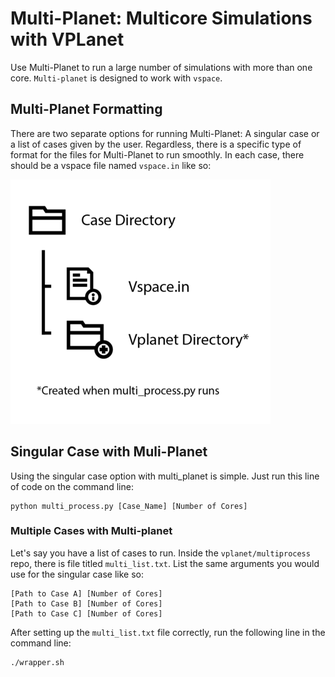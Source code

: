 # Multi-Planet: Multicore Simulations with VPLanet

Use Multi-Planet to run a large number of simulations with more than one core. `Multi-planet` is designed to work with `vspace`.

## Multi-Planet Formatting

There are two separate options for running Multi-Planet: A singular case or a list of cases given by the user. Regardless, there is a specific type of format for the files for Multi-Planet to run smoothly. In each case, there should be a vspace file named `vspace.in` like so:

![Formatting Guide Image](https://github.com/caitlyn-wilhelm/vplanet-multiprocess/blob/master/docs/format_guide.png)

## Singular Case with Muli-Planet

Using the singular case option with multi_planet is simple. Just run this line of code on the command line:

```
python multi_process.py [Case_Name] [Number of Cores]
```

### Multiple Cases with Multi-planet

Let's say you have a list of cases to run. Inside the `vplanet/multiprocess` repo, there is file titled `multi_list.txt`. List the same arguments you would use for the singular case like so:
```
[Path to Case A] [Number of Cores]
[Path to Case B] [Number of Cores]
[Path to Case C] [Number of Cores]
```

After setting up the `multi_list.txt` file correctly, run the following line in the command line:

```
./wrapper.sh
```
